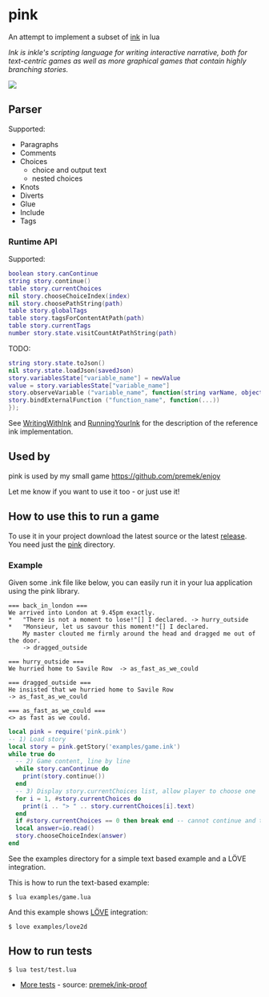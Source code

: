 # pink
An attempt to implement a subset of [ink](https://github.com/inkle/ink) in lua

_Ink is inkle's scripting language for writing interactive narrative, both for text-centric games as well as more graphical games that contain highly branching stories._

  <a href="https://premek.github.io/ink-proof/#!/tests?overview=ink" alt="pink test results">
    <img src="https://premek.github.io/ink-proof/pink_compiler.svg"/> 
  </a>


## Parser
Supported:
- Paragraphs
- Comments
- Choices
    - choice and output text
    - nested choices
- Knots
- Diverts
- Glue
- Include
- Tags


### Runtime API
Supported:
```lua
boolean story.canContinue
string story.continue()
table story.currentChoices
nil story.chooseChoiceIndex(index)
nil story.choosePathString(path)
table story.globalTags
table story.tagsForContentAtPath(path)
table story.currentTags
number story.state.visitCountAtPathString(path)
```
TODO: 
```lua
string story.state.toJson()
nil story.state.loadJson(savedJson)
story.variablesState["variable_name"] = newValue
value = story.variablesState["variable_name"]
story.observeVariable ("variable_name", function(string varName, object newValue) ) 
story.bindExternalFunction ("function_name", function(...))
});

```
See [WritingWithInk](https://github.com/inkle/ink/blob/master/Documentation/WritingWithInk.md) and [RunningYourInk](https://github.com/inkle/ink/blob/master/Documentation/RunningYourInk.md) for the description of the reference ink implementation.

## Used by
pink is used by my small game https://github.com/premek/enjoy

Let me know if you want to use it too - or just use it!


## How to use this to run a game
To use it in your project download the latest source or the latest [release](../../releases). You need just the [pink](../../tree/master/pink) directory.

### Example
Given some .ink file like below, you can easily run it in your lua application using the pink library.

```ink
=== back_in_london ===
We arrived into London at 9.45pm exactly.
*   "There is not a moment to lose!"[] I declared. -> hurry_outside
*   "Monsieur, let us savour this moment!"[] I declared.
    My master clouted me firmly around the head and dragged me out of the door.
    -> dragged_outside

=== hurry_outside ===
We hurried home to Savile Row  -> as_fast_as_we_could

=== dragged_outside ===
He insisted that we hurried home to Savile Row
-> as_fast_as_we_could

=== as_fast_as_we_could ===
<> as fast as we could.
```


```lua
local pink = require('pink.pink')
-- 1) Load story
local story = pink.getStory('examples/game.ink')
while true do
  -- 2) Game content, line by line
  while story.canContinue do
    print(story.continue())
  end
  -- 3) Display story.currentChoices list, allow player to choose one
  for i = 1, #story.currentChoices do
    print(i .. "> " .. story.currentChoices[i].text)
  end
  if #story.currentChoices == 0 then break end -- cannot continue and there are no choices
  local answer=io.read()
  story.chooseChoiceIndex(answer)
end
```

See the examples directory for a simple text based example and a LÖVE integration.

This is how to run the text-based example:

    $ lua examples/game.lua

And this example shows [LÖVE](https://love2d.org) integration:

    $ love examples/love2d

<!-- TODO: short example here -->

## How to run tests
    $ lua test/test.lua

- [More tests](https://premek.github.io/ink-proof/#!/tests?overview=ink) - source: [premek/ink-proof](https://github.com/premek/ink-proof) 
    
